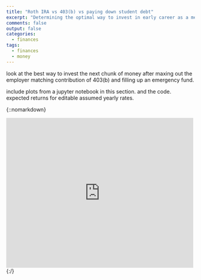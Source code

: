 ```yaml
---
title: "Roth IRA vs 403(b) vs paying down student debt"
excerpt: "Determining the optimal way to invest in early career as a medical professional"
comments: false
output: false
categories:
  - finances
tags:
  - finances
  - money
---
```


look at the best way to invest the next chunk of money after maxing out the employer matching contribution of 403(b) and filling up an emergency fund.

include plots from a jupyter notebook in this section. and the code. expected returns for editable assumed yearly rates.

{::nomarkdown}
<iframe src="https://utexas.app.box.com/embed/s/2vszs7ba3oy3hsuf99zm74ix5d3liyk9?sortColumn=date&view=list" width="500" height="400" frameborder="0" allowfullscreen webkitallowfullscreen msallowfullscreen></iframe>
{:/}
